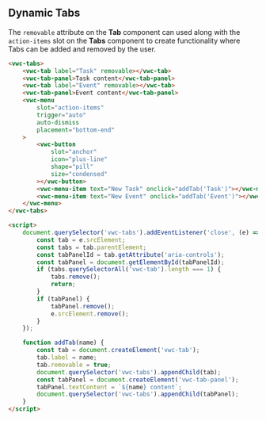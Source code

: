 ## Dynamic Tabs

The `removable` attribute on the **Tab** component can used along with the `action-items` slot on the **Tabs** component to create functionality where Tabs can be added and removed by the user.

```html preview 300px
<vwc-tabs>
	<vwc-tab label="Task" removable></vwc-tab>
	<vwc-tab-panel>Task content</vwc-tab-panel>
	<vwc-tab label="Event" removable></vwc-tab>
	<vwc-tab-panel>Event content</vwc-tab-panel>
	<vwc-menu
		slot="action-items"
		trigger="auto"
		auto-dismiss
		placement="bottom-end"
	>
		<vwc-button
			slot="anchor"
			icon="plus-line"
			shape="pill"
			size="condensed"
		></vwc-button>
		<vwc-menu-item text="New Task" onclick="addTab('Task')"></vwc-menu-item>
		<vwc-menu-item text="New Event" onclick="addTab('Event')"></vwc-menu-item>
	</vwc-menu>
</vwc-tabs>

<script>
	document.querySelector('vwc-tabs').addEventListener('close', (e) => {
		const tab = e.srcElement;
		const tabs = tab.parentElement;
		const tabPanelId = tab.getAttribute('aria-controls');
		const tabPanel = document.getElementById(tabPanelId);
		if (tabs.querySelectorAll('vwc-tab').length === 1) {
			tabs.remove();
			return;
		}
		if (tabPanel) {
			tabPanel.remove();
			e.srcElement.remove();
		}
	});

	function addTab(name) {
		const tab = document.createElement('vwc-tab');
		tab.label = name;
		tab.removable = true;
		document.querySelector('vwc-tabs').appendChild(tab);
		const tabPanel = document.createElement('vwc-tab-panel');
		tabPanel.textContent = `${name} content`;
		document.querySelector('vwc-tabs').appendChild(tabPanel);
	}
</script>
```
